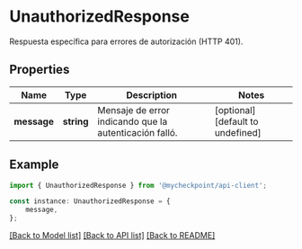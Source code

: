 # UnauthorizedResponse

Respuesta específica para errores de autorización (HTTP 401).

## Properties

Name | Type | Description | Notes
------------ | ------------- | ------------- | -------------
**message** | **string** | Mensaje de error indicando que la autenticación falló. | [optional] [default to undefined]

## Example

```typescript
import { UnauthorizedResponse } from '@mycheckpoint/api-client';

const instance: UnauthorizedResponse = {
    message,
};
```

[[Back to Model list]](../README.md#documentation-for-models) [[Back to API list]](../README.md#documentation-for-api-endpoints) [[Back to README]](../README.md)
